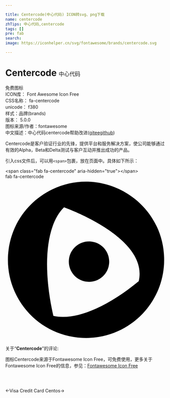 ```yaml
---

title: Centercode(中心代码) ICON转svg、png下载
name: centercode
zhTips: 中心代码,centercode
tags: []
pre: fab
search: 
image: https://iconhelper.cn/svg/fontawesome/brands/centercode.svg

---
```


# Centercode  <small style="font-size: 60%;font-weight: 100">中心代码</small>


<div class="detail-page">
<p>
<span><span class="badge-success badge">免费图标</span> </span>
<br/>
<span>
ICON库：
<span class="badge-secondary badge">Font Awesome Icon Free</span> 
</span>
<br/>
<span>
CSS名称：
<span class="badge-secondary badge">fa-centercode</span> 
</span>
<br/>
<span>
unicode：
<span class="badge-secondary badge">f380</span> 
<copy-btn content='f380' btn-title=""></copy-btn>
<copy-btn :content='String.fromCodePoint(parseInt("f380", 16))' btn-title="复制U"></copy-btn>
</span><br/><span>样式：<span class="badge-light badge">品牌(brands)</span></span>
<br/>
<span>
版本：
<span class="badge-secondary badge">5.0.0</span> 
</span>
<br/>
<span>图标来源/作者：<span class="badge-light badge">fontawesome</span></span> 
<br/>
<span class="zh-detail">中文描述：<span class="badge-primary badge">中心代码</span><span class="badge-primary badge">centercode</span><span class="help-link"><span>帮助改进</span>(<a href="https://gitee.com/liuwave/icon-helper/edit/master/json/fontawesome/brands/centercode.json" target="_blank" rel="noopener noreferrer">gitee</a><a href="https://github.com/liuwave/icon-helper/edit/master/json/fontawesome/brands/centercode.json" target="_blank" rel="noopener noreferrer">github</a></span>)</span><br/>
</p>
</div><div class="description description alert alert-light">Centercode是客户验证行业的先锋，提供平台和服务解决方案，使公司能够通过有效的Alpha，Beta和Delta测试与客户互动并推出成功的产品。</div>
<div class="alert alert-dark">
  <i class="fab fa-centercode fa-xs"></i>
  <i class="fab fa-centercode fa-sm"></i>
  <i class="fab fa-centercode fa-lg"></i>
  <i class="fab fa-centercode fa-2x"></i>
  <i class="fab fa-centercode fa-3x"></i>
  <i class="fab fa-centercode fa-5x"></i>
  <i class="fab fa-centercode fa-7x"></i>
</div>
<div>
  <p>引入css文件后，可以用<code>&lt;span&gt;</code>包裹，放在页面中。具体如下所示：    
  </p>
  <div class="alert alert-primary" style="font-size: 14px">
    &lt;span class="fab fa-centercode" aria-hidden="true"&gt;&lt;/span&gt;
    <copy-btn content='<span class="fab fa-centercode" aria-hidden="true"></span>'></copy-btn>
  </div>
  <div class="alert alert-secondary">
    <i class="fab fa-centercode"
    style="font-size: 24px"
    aria-hidden="true"></i> fab fa-centercode
    <copy-btn content="fab fa-centercode" btn-title="复制图标名称"></copy-btn>
  </div>
</div>
<div id="svg" class="svg-wrap">
<svg xmlns="http://www.w3.org/2000/svg" viewBox="0 0 512 512"><path d="M329.2 268.6c-3.8 35.2-35.4 60.6-70.6 56.8-35.2-3.8-60.6-35.4-56.8-70.6 3.8-35.2 35.4-60.6 70.6-56.8 35.1 3.8 60.6 35.4 56.8 70.6zm-85.8 235.1C96.7 496-8.2 365.5 10.1 224.3c11.2-86.6 65.8-156.9 139.1-192 161-77.1 349.7 37.4 354.7 216.6 4.1 147-118.4 262.2-260.5 254.8zm179.9-180c27.9-118-160.5-205.9-237.2-234.2-57.5 56.3-69.1 188.6-33.8 344.4 68.8 15.8 169.1-26.4 271-110.2z"/></svg>
</div>
<detail full-name='fa-centercode'></detail>
<div class="icon-detail__container">
<p>关于“<b>Centercode</b>”的评论:</p>
</div>
<Vssue title="关于“Centercode”的评论" />    
<div><p>图标Centercode来源于Fontawesome Icon Free，可免费使用，更多关于  Fontawesome Icon Free的信息，参见：<a target="_blank" href="https://iconhelper.cn/fontawesome.html">Fontawesome Icon Free</a>
</p></div>

<div style="padding:2rem 0 " class="page-nav"><p class="inner"><span class="prev">←<router-link to="/icon/brands/cc-visa.html">Visa Credit Card</router-link></span> <span class="next"><router-link to="/icon/brands/centos.html">Centos</router-link>→</span></p></div>
